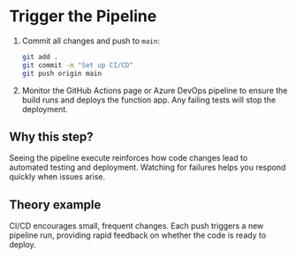 # Trigger the Pipeline

1. Commit all changes and push to `main`:
   ```bash
   git add .
   git commit -m "Set up CI/CD"
   git push origin main
   ```
2. Monitor the GitHub Actions page or Azure DevOps pipeline to ensure the build
   runs and deploys the function app. Any failing tests will stop the
   deployment.

## Why this step?

Seeing the pipeline execute reinforces how code changes lead to automated
testing and deployment. Watching for failures helps you respond quickly when
issues arise.
## Theory example
CI/CD encourages small, frequent changes. Each push triggers a new pipeline run, providing rapid feedback on whether the code is ready to deploy.
